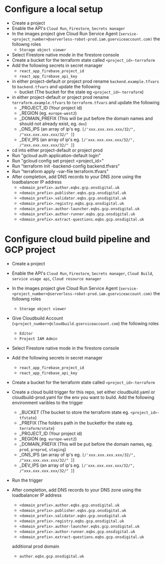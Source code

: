 # Configure a local setup
- Create a project
- Enable the API's `Cloud Run`, `Firestore`, `Secrets manager`
- In the images project give Cloud Run Service Agent (`service-<project_number>@serverless-robot-prod.iam.gserviceaccount.com)` 
the followng roles
    - `Storage object viewer`
- Select Firestore native mode in the firestore console
- Create a bucket for the terraform state called `<project_id>-terraform`
- Add the following secrets in secret manager
    - `react_app_firebase_project_id`
    - `react_app_firebase_api_key`
- in either project-default or project prod rename `backend.example.tfvars` to `backend.tfvars` and update the following
    - bucket (The bucket for the state eg `<project_id>-terraform`)
- in either project-default or project prod rename `terraform.example.tfvars` to `terraform.tfvars` and update the following
    - _PROJECT_ID (Your project id)
    - _REGION (eg. `europe-west2`)
    - _DOMAIN_PREFIX (This will be put before the domain names and should not already exist, eg. `dev`)
    - _ONS_IPS (an array of ip's eg. `[/'xxx.xxx.xxx.xxx/32/", /"xxx.xxx.xxx.xxx/32/" ]`)
    - _DEV_IPS (an array of ip's eg. `[/'xxx.xxx.xxx.xxx/32/", /"xxx.xxx.xxx.xxx/32/" ]`)
- cd into either project-default or project prod
- Run "gcloud auth application-default login"
- Run "gcloud config set project <project_id>"
- Run "terraform init -backend-config backend.tfvars"
- Run "terraform apply -var-file terraform.tfvars"
- After completion, add DNS records to your DNS zone using the loadbalancer IP address
    - `<domain_prefix>.author.eqbs.gcp.onsdigital.uk`
    - `<domain_prefix>.publisher.eqbs.gcp.onsdigital.uk`
    - `<domain_prefix>.validator.eqbs.gcp.onsdigital.uk`
    - `<domain_prefix>.registry.eqbs.gcp.onsdigital.uk`
    - `<domain_prefix>.author-launcher.eqbs.gcp.onsdigital.uk`
    - `<domain_prefix>.author-runner.eqbs.gcp.onsdigital.uk`
    - `<domain_prefix>.extract-questions.eqbs.gcp.onsdigital.uk`

# Configure cloud build pipeline and GCP project
- Create a project
- Enable the API's `Cloud Run`, `Firestore`, `Secrets manager`, `Cloud Build`, `service usage api`, `Cloud resource manager`
- In the images project give Cloud Run Service Agent (`service-<project_number>@serverless-robot-prod.iam.gserviceaccount.com)` 
the followng roles
    - `Storage object viewer`
- Give Cloudbuild Account (`<project_number>@cloudbuild.gserviceaccount.com`) the following roles
    - `Editor`
    - `Project IAM Admin`
- Select Firestore native mode in the firestore console
- Add the following secrets in secret manager
    - `react_app_firebase_project_id`
    - `react_app_firebase_api_key`
- Create a bucket for the terraform state called `<project_id>-terraform`
- Create a cloud build trigger for this repo, set either cloudbuild.yaml or cloudbuild-prod.yaml for the env you want to build. Add the following environment varibles to the trigger
    - _BUCKET (The bucket to store the terraform state eg. `<project_id>-tfstate`)
    - _PREFIX (The folders path in the bucketfor the state eg. `terraform/state`) 
    - _PROJECT_ID (Your project id)
    - _REGION (eg. `europe-west2`)
    - _DOMAIN_PREFIX (This will be put before the domain names, eg. `prod`, `preprod`, `staging`)
    - _ONS_IPS (an array of ip's eg. `[/'xxx.xxx.xxx.xxx/32/", /"xxx.xxx.xxx.xxx/32/" ]`)
    - _DEV_IPS (an array of ip's eg. `[/'xxx.xxx.xxx.xxx/32/", /"xxx.xxx.xxx.xxx/32/" ]`)
- Run the trigger
- After completion, add DNS records to your DNS zone using the loadbalancer IP address
    - `<domain_prefix>.author.eqbs.gcp.onsdigital.uk`
    - `<domain_prefix>.publisher.eqbs.gcp.onsdigital.uk`
    - `<domain_prefix>.validator.eqbs.gcp.onsdigital.uk`
    - `<domain_prefix>.registry.eqbs.gcp.onsdigital.uk`
    - `<domain_prefix>.author-launcher.eqbs.gcp.onsdigital.uk`
    - `<domain_prefix>.author-runner.eqbs.gcp.onsdigital.uk`
    - `<domain_prefix>.extract-questions.eqbs.gcp.onsdigital.uk`

    additional prod domain
    - `author.eqbs.gcp.onsdigital.uk`